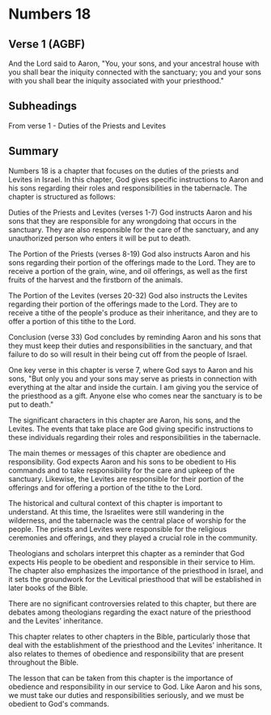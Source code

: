 # Numbers 18

## Verse 1 (AGBF)

And the Lord said to Aaron, "You, your sons, and your ancestral house with you shall bear the iniquity connected with the sanctuary; you and your sons with you shall bear the iniquity associated with your priesthood."

## Subheadings

From verse 1 - Duties of the Priests and Levites

## Summary

Numbers 18 is a chapter that focuses on the duties of the priests and Levites in Israel. In this chapter, God gives specific instructions to Aaron and his sons regarding their roles and responsibilities in the tabernacle. The chapter is structured as follows:

Duties of the Priests and Levites (verses 1-7)
God instructs Aaron and his sons that they are responsible for any wrongdoing that occurs in the sanctuary. They are also responsible for the care of the sanctuary, and any unauthorized person who enters it will be put to death.

The Portion of the Priests (verses 8-19)
God also instructs Aaron and his sons regarding their portion of the offerings made to the Lord. They are to receive a portion of the grain, wine, and oil offerings, as well as the first fruits of the harvest and the firstborn of the animals.

The Portion of the Levites (verses 20-32)
God also instructs the Levites regarding their portion of the offerings made to the Lord. They are to receive a tithe of the people's produce as their inheritance, and they are to offer a portion of this tithe to the Lord.

Conclusion (verse 33)
God concludes by reminding Aaron and his sons that they must keep their duties and responsibilities in the sanctuary, and that failure to do so will result in their being cut off from the people of Israel.

One key verse in this chapter is verse 7, where God says to Aaron and his sons, "But only you and your sons may serve as priests in connection with everything at the altar and inside the curtain. I am giving you the service of the priesthood as a gift. Anyone else who comes near the sanctuary is to be put to death."

The significant characters in this chapter are Aaron, his sons, and the Levites. The events that take place are God giving specific instructions to these individuals regarding their roles and responsibilities in the tabernacle.

The main themes or messages of this chapter are obedience and responsibility. God expects Aaron and his sons to be obedient to His commands and to take responsibility for the care and upkeep of the sanctuary. Likewise, the Levites are responsible for their portion of the offerings and for offering a portion of the tithe to the Lord.

The historical and cultural context of this chapter is important to understand. At this time, the Israelites were still wandering in the wilderness, and the tabernacle was the central place of worship for the people. The priests and Levites were responsible for the religious ceremonies and offerings, and they played a crucial role in the community.

Theologians and scholars interpret this chapter as a reminder that God expects His people to be obedient and responsible in their service to Him. The chapter also emphasizes the importance of the priesthood in Israel, and it sets the groundwork for the Levitical priesthood that will be established in later books of the Bible.

There are no significant controversies related to this chapter, but there are debates among theologians regarding the exact nature of the priesthood and the Levites' inheritance.

This chapter relates to other chapters in the Bible, particularly those that deal with the establishment of the priesthood and the Levites' inheritance. It also relates to themes of obedience and responsibility that are present throughout the Bible.

The lesson that can be taken from this chapter is the importance of obedience and responsibility in our service to God. Like Aaron and his sons, we must take our duties and responsibilities seriously, and we must be obedient to God's commands.